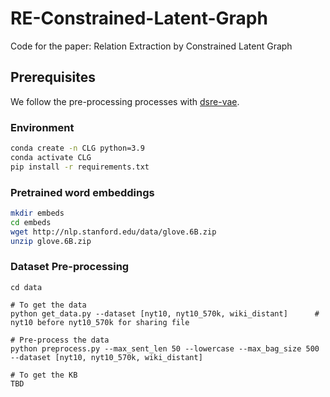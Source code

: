 # RE-Constrained-Latent-Graph
Code for the paper: Relation Extraction by Constrained Latent Graph

## Prerequisites
We follow the pre-processing processes with [dsre-vae](https://github.com/fenchri/dsre-vae). 
### Environment
```bash
conda create -n CLG python=3.9
conda activate CLG
pip install -r requirements.txt
```


### Pretrained word embeddings
```bash
mkdir embeds
cd embeds 
wget http://nlp.stanford.edu/data/glove.6B.zip
unzip glove.6B.zip
```

### Dataset Pre-processing
```bath
cd data

# To get the data
python get_data.py --dataset [nyt10, nyt10_570k, wiki_distant]      # nyt10 before nyt10_570k for sharing file

# Pre-process the data
python preprocess.py --max_sent_len 50 --lowercase --max_bag_size 500 --dataset [nyt10, nyt10_570k, wiki_distant]

# To get the KB
TBD
```